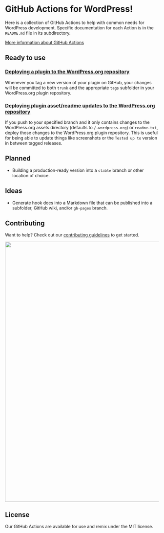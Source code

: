 # GitHub Actions for WordPress!

Here is a collection of GitHub Actions to help with common needs for WordPress development. Specific documentation for each Action is in the `README.md` file in its subdirectory.

[More information about GitHub Actions](https://github.com/features/actions/)

## Ready to use
### [Deploying a plugin to the WordPress.org repository](dotorg-plugin-deploy)

Whenever you tag a new version of your plugin on GitHub, your changes will be committed to both `trunk` and the appropriate `tags` subfolder in your WordPress.org plugin repository.

### [Deploying plugin asset/readme updates to the WordPress.org repository](dotorg-plugin-asset-update)

If you push to your specified branch and it only contains changes to the WordPress.org assets directory (defaults to `/.wordpress-org`) or `readme.txt`, deploy those changes to the WordPress.org plugin repository. This is useful for being able to update things like screenshots or the `Tested up to` version in between tagged releases.

## Planned
* Building a production-ready version into a `stable` branch or other location of choice.

## Ideas
* Generate hook docs into a Markdown file that can be published into a subfolder, GitHub wiki, and/or `gh-pages` branch.

## Contributing
Want to help? Check out our [contributing guidelines](CONTRIBUTING.md) to get started.

<p align="center">
<a href="http://10up.com/contact/"><img src="https://10updotcom-wpengine.s3.amazonaws.com/uploads/2016/10/10up-Github-Banner.png" width="850"></a>
</p>

## License

Our GitHub Actions are available for use and remix under the MIT license.
